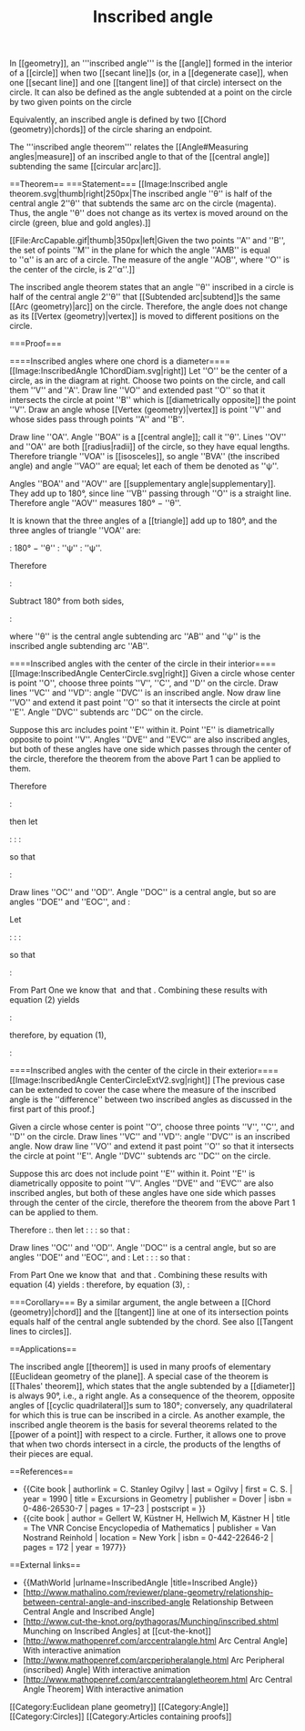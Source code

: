 ﻿---
lastrevid: 636168139
pageid: 462730
canonicalurl: http://en.wikipedia.org/wiki/Inscribed_angle
title: Inscribed angle
editurl: http://en.wikipedia.org/w/index.php?title=Inscribed_angle&action=edit
length: 8781
contentmodel: wikitext
pagelanguage: en
touched: 2015-02-14T13:05:20Z
ns: 0
fullurl: http://en.wikipedia.org/wiki/Inscribed_angle
---

In [[geometry]], an '''inscribed angle''' is the [[angle]] formed in the interior of a [[circle]] when two [[secant line]]s (or, in a [[degenerate case]], when one [[secant line]] and one [[tangent line]] of that circle) intersect on the circle. It can also be defined as the angle subtended at a point on the circle by two given points on the circle

Equivalently, an inscribed angle is defined by two [[Chord (geometry)|chords]] of the circle sharing an endpoint.

The '''inscribed angle theorem''' relates the [[Angle#Measuring angles|measure]] of an inscribed angle to that of the [[central angle]] subtending the same [[circular arc|arc]].

==Theorem==
===Statement===
[[Image:Inscribed angle theorem.svg|thumb|right|250px|The inscribed angle ''θ'' is half of the central angle 2''θ'' that subtends the same arc on the circle (magenta). Thus, the angle ''θ'' does not change as its vertex is moved around on the circle (green, blue and gold angles).]]

[[File:ArcCapable.gif|thumb|350px|left|Given the two points ''A'' and ''B'', the set of points ''M'' in the plane for which the angle ''AMB'' is equal to&nbsp;''&alpha;'' is an arc of a circle.  The measure of the angle ''AOB'', where ''O'' is the center of the circle, is&nbsp;2''&alpha;''.]]

The inscribed angle theorem states that an angle ''θ'' inscribed in a circle is half of the central angle 2''θ'' that [[Subtended arc|subtend]]s the same [[Arc (geometry)|arc]] on the circle.  Therefore, the angle does not change as its [[Vertex (geometry)|vertex]] is moved to different positions on the circle.

===Proof===

====Inscribed angles where one chord is a diameter====
[[Image:InscribedAngle 1ChordDiam.svg|right]]
Let ''O'' be the center of a circle, as in the diagram at right.  Choose two points on the circle, and call them ''V'' and ''A''.  Draw line ''VO'' and extended past ''O'' so that it intersects the circle at point ''B'' which is [[diametrically opposite]] the point ''V''. Draw an angle whose [[Vertex (geometry)|vertex]] is point ''V'' and whose sides pass through points ''A'' and ''B''.

Draw line ''OA''.  Angle ''BOA'' is a [[central angle]]; call it ''θ''.  Lines ''OV'' and ''OA'' are both [[radius|radii]] of the circle, so they have equal lengths.  Therefore triangle ''VOA'' is [[isosceles]], so angle ''BVA'' (the inscribed angle) and angle ''VAO'' are equal; let each of them be denoted as ''ψ''.


Angles ''BOA'' and ''AOV'' are [[supplementary angle|supplementary]].  They add up to 180°, since line ''VB'' passing through ''O'' is a straight line.  Therefore angle ''AOV'' measures 180°&nbsp;&minus;&nbsp;''θ''.

It is known that the three angles of a [[triangle]] add up to 180°, and the three angles of triangle ''VOA'' are:

: 180° &minus; ''θ''
: ''ψ''
: ''ψ''.

Therefore

:<math> 2 \psi + 180^\circ - \theta = 180^\circ. </math>

Subtract 180° from both sides,

:<math> 2 \psi = \theta, \,</math>

where ''θ'' is the central angle subtending arc ''AB'' and ''ψ'' is the inscribed angle subtending arc ''AB''.

====Inscribed angles with the center of the circle in their interior====
[[Image:InscribedAngle CenterCircle.svg|right]]
Given a circle whose center is point ''O'', choose three points ''V'', ''C'', and ''D'' on the circle.  Draw lines ''VC'' and ''VD'': angle ''DVC'' is an inscribed angle.  Now draw line ''VO'' and extend it past point ''O'' so that it intersects the circle at point ''E''.  Angle ''DVC'' subtends arc ''DC'' on the circle.

Suppose this arc includes point ''E'' within it.  Point ''E'' is diametrically opposite to point ''V''.  Angles ''DVE'' and ''EVC'' are also inscribed angles, but both of these angles have one side which passes through the center of the circle, therefore the theorem from the above Part 1 can be applied to them.

Therefore

:<math> \angle DVC = \angle DVE + \angle EVC. \, </math>

then let

:<math> \psi_0 = \angle DVC, </math>
:<math> \psi_1 = \angle DVE, </math>
:<math> \psi_2 = \angle EVC, </math>

so that

:<math> \psi_0 = \psi_1 + \psi_2. \qquad \qquad (1) </math>

Draw lines ''OC'' and ''OD''.  Angle ''DOC'' is a central angle, but so are angles ''DOE'' and ''EOC'', and
:<math> \angle DOC = \angle DOE + \angle EOC. </math>

Let

:<math> \theta_0 = \angle DOC, </math>
:<math> \theta_1 = \angle DOE, </math>
:<math> \theta_2 = \angle EOC, </math>

so that

:<math> \theta_0 = \theta_1 + \theta_2. \qquad \qquad (2) </math>

From Part One we know that <math> \theta_1 = 2 \psi_1 </math> and that <math> \theta_2 = 2 \psi_2 </math>.  Combining these results with equation (2) yields

:<math> \theta_0 = 2 \psi_1 + 2 \psi_2 \,</math>

therefore, by equation (1),

:<math> \theta_0 = 2 \psi_0. \,</math>

====Inscribed angles with the center of the circle in their exterior====
[[Image:InscribedAngle CenterCircleExtV2.svg|right]]
[The previous case can be extended to cover the case where the measure of the inscribed angle is the ''difference'' between two inscribed angles as discussed in the first part of this proof.]

Given a circle whose center is point ''O'', choose three points ''V'', ''C'', and ''D'' on the circle.  Draw lines ''VC'' and ''VD'': angle ''DVC'' is an inscribed angle.  Now draw line ''VO'' and extend it past point ''O'' so that it intersects the circle at point ''E''.  Angle ''DVC'' subtends arc ''DC'' on the circle.

Suppose this arc does not include point ''E'' within it.  Point ''E'' is diametrically opposite to point ''V''.  Angles ''DVE'' and ''EVC'' are also inscribed angles, but both of these angles have one side which passes through the center of the circle, therefore the theorem from the above Part 1 can be applied to them.

Therefore
:<math> \angle DVC = \angle EVC - \angle DVE </math>.
then let
:<math> \psi_0 = \angle DVC, </math>
:<math> \psi_1 = \angle DVE, </math>
:<math> \psi_2 = \angle EVC, </math>
so that
:<math> \psi_0 = \psi_2 - \psi_1. \qquad \qquad (3) </math>

Draw lines ''OC'' and ''OD''.  Angle ''DOC'' is a central angle, but so are angles ''DOE'' and ''EOC'', and
:<math> \angle DOC = \angle EOC - \angle DOE. </math>
Let
:<math> \theta_0 = \angle DOC, </math>
:<math> \theta_1 = \angle DOE, </math>
:<math> \theta_2 = \angle EOC, </math>
so that
:<math> \theta_0 = \theta_2 - \theta_1. \qquad \qquad (4) </math>

From Part One we know that <math> \theta_1 = 2 \psi_1 </math> and that <math> \theta_2 = 2 \psi_2 </math>.  Combining these results with equation (4) yields
:<math> \theta_0 = 2 \psi_2 - 2 \psi_1 </math>
therefore, by equation (3),
:<math> \theta_0 = 2 \psi_0. </math>

===Corollary===
By a similar argument, the angle between a [[Chord (geometry)|chord]] and the [[tangent]] line at one of its intersection points equals half of the central angle subtended by the chord.  See also [[Tangent lines to circles]].

==Applications==

The inscribed angle [[theorem]] is used in many proofs of elementary [[Euclidean geometry of the plane]].  A special case of the theorem is [[Thales' theorem]], which states that the angle subtended by a [[diameter]] is always 90°, i.e., a right angle.  As a consequence of the theorem, opposite angles of [[cyclic quadrilateral]]s sum to 180°; conversely, any quadrilateral for which this is true can be inscribed in a circle.  As another example, the inscribed angle theorem is the basis for several theorems related to the [[power of a point]] with respect to a circle. Further, it allows one to prove that when two chords intersect in a circle, the products of the lengths of their pieces are equal.  

==References==
* {{Cite book | authorlink = C. Stanley Ogilvy | last = Ogilvy | first = C. S. | year = 1990 | title = Excursions in Geometry | publisher = Dover | isbn = 0-486-26530-7 | pages = 17&ndash;23 | postscript = <!--None-->}}
* {{cite book | author = Gellert W, Küstner H, Hellwich M, Kästner H | title = The VNR Concise Encyclopedia of Mathematics | publisher = Van Nostrand Reinhold | location = New York | isbn = 0-442-22646-2 | pages = 172 | year = 1977}}

==External links==
* {{MathWorld |urlname=InscribedAngle |title=Inscribed Angle}}
* [http://www.mathalino.com/reviewer/plane-geometry/relationship-between-central-angle-and-inscribed-angle Relationship Between Central Angle and Inscribed Angle]
* [http://www.cut-the-knot.org/pythagoras/Munching/inscribed.shtml Munching on Inscribed Angles] at [[cut-the-knot]]
* [http://www.mathopenref.com/arccentralangle.html Arc Central Angle] With interactive animation
* [http://www.mathopenref.com/arcperipheralangle.html Arc Peripheral (inscribed) Angle] With interactive animation
* [http://www.mathopenref.com/arccentralangletheorem.html Arc Central Angle Theorem] With interactive animation

[[Category:Euclidean plane geometry]]
[[Category:Angle]]
[[Category:Circles]]
[[Category:Articles containing proofs]]